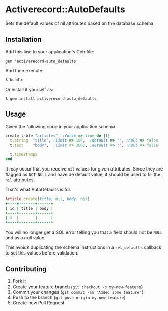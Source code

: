 # Activerecord::AutoDefaults

Sets the default values of nil attributes based on the database schema.

## Installation

Add this line to your application's Gemfile:

    gem 'activerecord-auto_defaults'

And then execute:

    $ bundle

Or install it yourself as:

    $ gem install activerecord-auto_defaults

## Usage

Given the following code in your application schema:

``` ruby
create_table "articles", :force => true do |t|
  t.string  "title", :limit => 100,  :default => "", :null => false
  t.text    "body",  :limit => 3000, :default => "", :null => false

  t.timestamps
end
```

It may occur that you receive `nil` values for given attributes. Since they are
flagged as `NOT NULL` and have de default value, it should be used to fill the
`nil` attributes.

That's what AutoDefaults is for.

``` ruby
Article.create(title: nil, body: nil)
+----+-------+------+
| id | title | body |
+----+-------+------+
| 1  |       |      |
+----+-------+------+
```

You will no longer get a SQL error telling you that a field should not be `NULL`
and as a null value.

This avoids duplicating the schema instructions in a `set_defaults` callback to
set this values before validation.

## Contributing

1. Fork it
2. Create your feature branch (`git checkout -b my-new-feature`)
3. Commit your changes (`git commit -am 'Added some feature'`)
4. Push to the branch (`git push origin my-new-feature`)
5. Create new Pull Request
